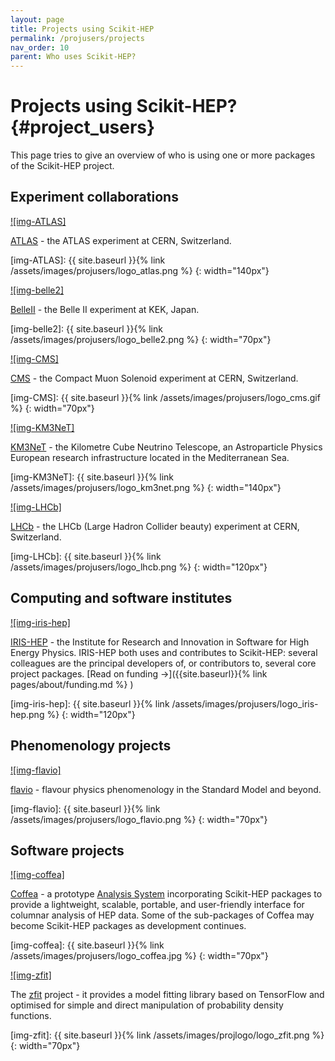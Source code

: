 ```yaml
---
layout: page
title: Projects using Scikit-HEP
permalink: /projusers/projects
nav_order: 10
parent: Who uses Scikit-HEP?
---
```



Projects using Scikit-HEP? {#project_users}
==========================

This page tries to give an overview of who is using one or more packages
of the Scikit-HEP project.

Experiment collaborations
-------------------------

[![img-ATLAS]][ATLAS]

[ATLAS](https://atlas.cern/) - the ATLAS experiment at CERN, Switzerland.

[ATLAS]: https://atlas.cern/
[img-ATLAS]: {{ site.baseurl }}{% link /assets/images/projusers/logo_atlas.png %}
{: width="140px"}

[![img-belle2]][BelleII]

[BelleII](https://www.belle2.org/) - the Belle II experiment at KEK, Japan.

[BelleII]: https://www.belle2.org/
[img-belle2]: {{ site.baseurl }}{% link /assets/images/projusers/logo_belle2.png %}
{: width="70px"}

[![img-CMS]][CMS]

[CMS](https://cms.cern/) - the Compact Muon Solenoid experiment at CERN, Switzerland.

[CMS]: https://cms.cern/
[img-CMS]: {{ site.baseurl }}{% link /assets/images/projusers/logo_cms.gif %}
{: width="70px"}

[![img-KM3NeT]][KM3NeT]

[KM3NeT](https://www.km3net.org/) - the Kilometre Cube Neutrino Telescope,
an Astroparticle Physics European research infrastructure located in the Mediterranean Sea.

[KM3NeT]: https://www.km3net.org/
[img-KM3NeT]: {{ site.baseurl }}{% link /assets/images/projusers/logo_km3net.png %}
{: width="140px"}

[![img-LHCb]][LHCb]

[LHCb](http://lhcb.web.cern.ch/) - the LHCb (Large Hadron Collider beauty) experiment at CERN, Switzerland.

[LHCb]: http://lhcb.web.cern.ch/
[img-LHCb]: {{ site.baseurl }}{% link /assets/images/projusers/logo_lhcb.png %}
{: width="120px"}


Computing and software institutes
---------------------------------

[![img-iris-hep]][iris-hep]

[IRIS-HEP](https://iris-hep.org/) - the Institute for Research and Innovation in Software for High Energy Physics.
IRIS-HEP both uses and contributes to Scikit-HEP: several colleagues are the principal developers of,
or contributors to, several core project packages.
[Read on funding →]({{site.baseurl}}{% link pages/about/funding.md %} )

[iris-hep]: https://iris-hep.org/
[img-iris-hep]: {{ site.baseurl }}{% link /assets/images/projusers/logo_iris-hep.png %}
{: width="120px"}

Phenomenology projects
----------------------

[![img-flavio]][flavio]

[flavio](https://flav-io.github.io/) - flavour physics phenomenology in
the Standard Model and beyond.

[flavio]: https://flav-io.github.io/
[img-flavio]: {{ site.baseurl }}{% link /assets/images/projusers/logo_flavio.png %}
{: width="70px"}

Software projects
-----------------

[![img-coffea]][Coffea]

[Coffea][] - a prototype [Analysis
System](http://iris-hep.org/as.html) incorporating Scikit-HEP packages
to provide a lightweight, scalable, portable, and user-friendly
interface for columnar analysis of HEP data. Some of the sub-packages of
Coffea may become Scikit-HEP packages as development continues.

[Coffea]: https://github.com/CoffeaTeam
[img-coffea]: {{ site.baseurl }}{% link /assets/images/projusers/logo_coffea.jpg %}
{: width="70px"}

[![img-zfit]][zfit]

The [zfit](https://zfit.github.io/zfit/) project - it provides a model
fitting library based on TensorFlow and optimised for simple and direct
manipulation of probability density functions.

[zfit]: https://github.com/zfit
[img-zfit]: {{ site.baseurl }}{% link /assets/images/projlogo/logo_zfit.png %}
{: width="70px"}
